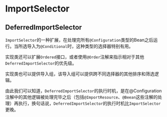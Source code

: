 # ImportSelector



## DeferredImportSelector

`ImportSelector`的一种扩展，在处理完所有`@Configuration`类型的Bean之后运行。当所选导入为`@Conditional`时，这种类型的选择器特别有用。

实现类还可以扩展`Ordered`接口，或者使用`@Order`注解来指示相对于其他`DeferredImportSelector`的优先级。

实现类也可以提供导入组，该导入组可以提供跨不同选择器的其他排序和筛选逻辑。



由此我们可以知道，`DeferredImportSelector`的执行时机，是在@Configuration注解中的其他逻辑被处理完毕之后（包括`@ImportResource`、`@Beean`这些注解的处理）再执行，换句话说，`DeferredImportSelector`的执行时机比`ImportSelector`更晚。







